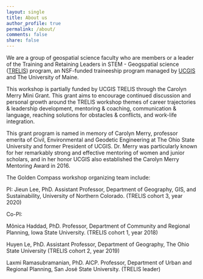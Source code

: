 ```yaml
---
layout: single
title: About us
author_profile: true
permalink: /about/
comments: false
share: false
---
```


We are a group of geospatial science faculty who are members or a leader of the Training and Retaining Leaders in STEM - Geogspatial science ([TRELIS](https://www.ucgis.org/trelis)) program, an NSF-funded traineeship program managed by [UCGIS](https://www.ucgis.org/) and The University of Maine. 

This workshop is partially funded by UCGIS TRELIS through the Carolyn Merry Mini Grant. This grant aims to encourage continued discussion and
personal growth around the TRELIS workshop themes of career trajectories & leadership development, mentoring & coaching, communication & language, 
reaching solutions for obstacles & conflicts, and work-life integration.

This grant program is named in memory of Carolyn Merry, professor emerita of Civil, Environmental and Geodetic Engineering at The Ohio State University 
and former President of UCGIS. Dr. Merry was particularly known for her remarkably strong and effective mentoring of women and junior scholars, and in 
her honor UCGIS also established the Carolyn Merry Mentoring Award in 2016.

The Golden Compass workshop organizing team include: 

PI:
Jieun Lee, PhD. Assistant Professor, Department of Geography, GIS, and Sustainability, University of Northern Colorado. (TRELIS cohort 3, year 2020) 


Co-PI: 

Mônica Haddad, PhD. Professor, Department of Community and Regional Planning, Iowa State University. (TRELIS cohort 1, year 2018) 

Huyen Le, PhD. Assistant Professor, Department of Geography, The Ohio State University (TRELIS cohort 2, year 2019)

Laxmi Ramasubramanian, PhD. AICP. Professor, Department of Urban and Regional Planning, San José State University. (TRELIS leader) 
